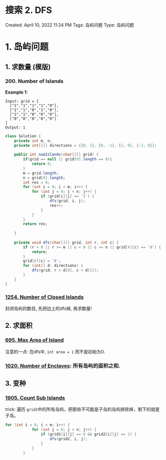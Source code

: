 # 搜索 2. DFS

Created: April 10, 2022 11:24 PM
Tags: 岛屿问题
Type: 岛屿问题

# 1. 岛屿问题

## 1. 求数量 (模版)

### **200. Number of Islands**

**Example 1:**

```
Input: grid = [
  ["1","1","1","1","0"],
  ["1","1","0","1","0"],
  ["1","1","0","0","0"],
  ["0","0","0","0","0"]
]
Output: 1
```

```java
class Solution {
    private int m, n;
    private int[][] directions = {{0, 1}, {0, -1}, {1, 0}, {-1, 0}};
    
    public int numIslands(char[][] grid) {
        if(grid == null || grid[0].length == 0){
            return 0;
        }
        m = grid.length;
        n = grid[0].length;
        int res = 0;
        for (int i = 0; i < m; i++) {
            for (int j = 0; j < n; j++) {
                if (grid[i][j] == '1') {
                    dfs(grid, i, j);
                    res++;
                }
            }
        }
        return res;
        
    }
    
    private void dfs(char[][] grid, int r, int c) {
        if (r < 0 || r >= m || c < 0 || c >= n || grid[r][c] == '0') {
            return;
        }
        grid[r][c] = '0';
        for (int[] d: directions) {
            dfs(grid, r + d[0], c + d[1]);
        }
    }
}
```

### [1254. Number of Closed Islands](https://leetcode.com/problems/number-of-closed-islands/)

封闭岛屿的数目, 先把边上的dfs掉, 再求数量!

## 2. 求面积

### [695. Max Area of Island](https://leetcode.com/problems/max-area-of-island/)

注意的一点: 在dfs中, `int area = 1` 而不是初始为0.

### [1020. Number of Enclaves](https://leetcode.com/problems/number-of-enclaves/): 所有岛屿的面积之和.

## 3. 变种

### [1905. Count Sub Islands](https://leetcode.com/problems/count-sub-islands/)

trick: 遍历 `grid2`中的所有岛屿，把那些不可能是子岛的岛屿排除掉，剩下的就是子岛。

```java
for (int i = 0; i < m; i++) {
            for (int j = 0; j < n; j++) {
                if (grid1[i][j] == 0 && grid2[i][j] == 1) {
                    dfs(grid2, i, j);
                }
            }
        }
```